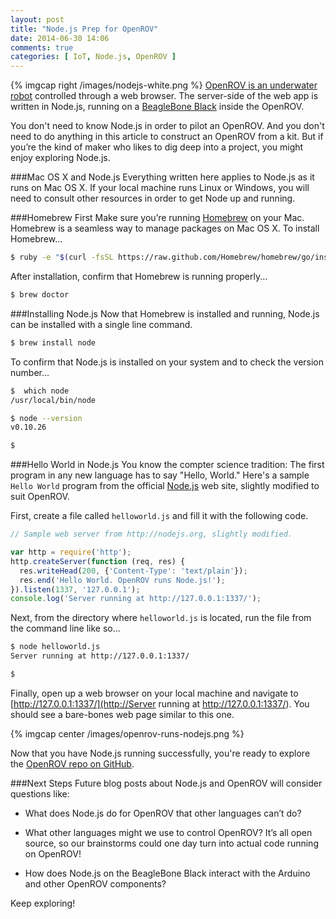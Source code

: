 ```yaml
---
layout: post
title: "Node.js Prep for OpenROV"
date: 2014-06-30 14:06
comments: true
categories: [ IoT, Node.js, OpenROV ]
---
```

{% imgcap right /images/nodejs-white.png %}
[OpenROV is an underwater robot](/blog/2014/06/16/citizen-science-with-openrov/) controlled through a web browser. The server-side of the web app is written in Node.js, running on a [BeagleBone Black](/blog/2013/05/22/beaglebone-black-running-ruby-on-rails/) inside the OpenROV. 

You don't need to know Node.js in order to pilot an OpenROV. And you don't need to do anything in this article to construct an OpenROV from a kit. But if you’re the kind of maker who likes to dig deep into a project, you might enjoy exploring Node.js.
<!--more-->
###Mac OS X and Node.js
Everything written here applies to Node.js as it runs on Mac OS X. If your local machine runs Linux or Windows, you will need to consult other resources in order to get Node up and running.

###Homebrew First
Make sure you’re running [Homebrew](/blog/2014/02/12/homebrew-fundamentals/) on your Mac. Homebrew is a seamless way to manage packages on Mac OS X. To install Homebrew...

```bash
$ ruby -e "$(curl -fsSL https://raw.github.com/Homebrew/homebrew/go/install)"install

```

After installation, confirm that Homebrew is running properly...

```bash
$ brew doctor

```

###Installing Node.js
Now that Homebrew is installed and running, Node.js can be installed with a single line command.

```bash
$ brew install node

```

To confirm that Node.js is installed on your system and to check the version number...

```bash
$  which node
/usr/local/bin/node

$ node --version
v0.10.26

$ 
```

###Hello World in Node.js
You know the compter science tradition: The first program in any new language has to say "Hello, World." Here's a sample `Hello World` program from the official [Node.js](http://nodejs.org) web site, slightly modified to suit OpenROV.

First, create a file called `helloworld.js` and fill it with the following code.

```javascript
// Sample web server from http://nodejs.org, slightly modified.

var http = require('http');
http.createServer(function (req, res) {
  res.writeHead(200, {'Content-Type': 'text/plain'});
  res.end('Hello World. OpenROV runs Node.js!');
}).listen(1337, '127.0.0.1');
console.log('Server running at http://127.0.0.1:1337/');
```

Next, from the directory where `helloworld.js` is located, run the file from the command line like so...

```bash
$ node helloworld.js
Server running at http://127.0.0.1:1337/

$ 
```

Finally, open up a web browser on your local machine and navigate to [http://127.0.0.1:1337/](http://Server running at http://127.0.0.1:1337/). You should see a bare-bones web page similar to this one.

{% imgcap center /images/openrov-runs-nodejs.png %}

Now that you have Node.js running successfully, you're ready to explore the [OpenROV repo on GitHub](http://github.com/openrov).

###Next Steps
Future blog posts about Node.js and OpenROV will consider questions like:

* What does Node.js do for OpenROV that other languages can’t do?

* What other languages might we use to control OpenROV? It’s all open source, so our brainstorms could one day turn into actual code running on OpenROV!

* How does Node.js on the BeagleBone Black interact with the Arduino and other OpenROV components?

Keep exploring!
